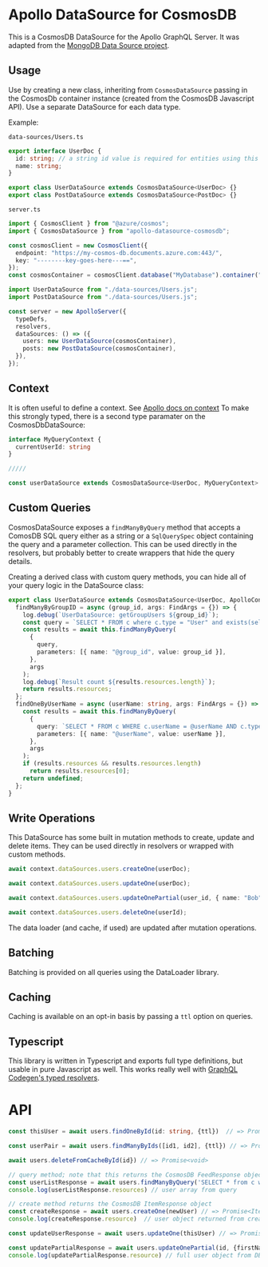 # Apollo DataSource for CosmosDB

This is a CosmosDB DataSource for the Apollo GraphQL Server. It was adapted from the [MongoDB Data Source project](https://github.com/GraphQLGuide/apollo-datasource-mongodb).

## Usage

Use by creating a new class, inheriting from `CosmosDataSource` passing in the CosmosDb container instance (created from the CosmosDB Javascript API). Use a separate DataSource for each data type.

Example:

`data-sources/Users.ts`

```typescript
export interface UserDoc {
  id: string; // a string id value is required for entities using this library
  name: string;
}

export class UserDataSource extends CosmosDataSource<UserDoc> {}
export class PostDataSource extends CosmosDataSource<PostDoc> {}
```

`server.ts`

```typescript
import { CosmosClient } from "@azure/cosmos";
import { CosmosDataSource } from "apollo-datasource-cosmosdb";

const cosmosClient = new CosmosClient({
  endpoint: "https://my-cosmos-db.documents.azure.com:443/",
  key: "--------key-goes-here---==",
});
const cosmosContainer = cosmosClient.database("MyDatabase").container("Items");

import UserDataSource from "./data-sources/Users.js";
import PostDataSource from "./data-sources/Users.js";

const server = new ApolloServer({
  typeDefs,
  resolvers,
  dataSources: () => ({
    users: new UserDataSource(cosmosContainer),
    posts: new PostDataSource(cosmosContainer),
  }),
});
```

## Context

It is often useful to define a context. See [Apollo docs on context](https://www.apollographql.com/docs/apollo-server/data/context/) To make this strongly typed, there is a second type paramater on the CosmosDbDataSource:

```typescript
interface MyQueryContext {
  currentUserId: string
}

/////

const userDataSource extends CosmosDataSource<UserDoc, MyQueryContext> {}
```

## Custom Queries

CosmosDataSource exposes a `findManyByQuery` method that accepts a ComosDB SQL query either as a string or a `SqlQuerySpec` object containing the query and a parameter collection. This can be used directly in the resolvers, but probably better to create wrappers that hide the query details.

Creating a derived class with custom query methods, you can hide all of your query logic in the DataSource class:

```typescript
export class UserDataSource extends CosmosDataSource<UserDoc, ApolloContext> {
  findManyByGroupID = async (group_id, args: FindArgs = {}) => {
    log.debug(`UserDataSource: getGroupUsers ${group_id}`);
    const query = `SELECT * FROM c where c.type = "User" and exists(select * from g in c.groups where g = @group_id) `;
    const results = await this.findManyByQuery(
      {
        query,
        parameters: [{ name: "@group_id", value: group_id }],
      },
      args
    );
    log.debug(`Result count ${results.resources.length}`);
    return results.resources;
  };
  findOneByUserName = async (userName: string, args: FindArgs = {}) => {
    const results = await this.findManyByQuery(
      {
        query: `SELECT * FROM c WHERE c.userName = @userName AND c.type = 'User'`,
        parameters: [{ name: "@userName", value: userName }],
      },
      args
    );
    if (results.resources && results.resources.length)
      return results.resources[0];
    return undefined;
  };
}
```

## Write Operations

This DataSource has some built in mutation methods to create, update and delete items. They can be used directly in resolvers or wrapped with custom methods.

```typescript
await context.dataSources.users.createOne(userDoc);

await context.dataSources.users.updateOne(userDoc);

await context.dataSources.users.updateOnePartial(user_id, { name: "Bob" });

await context.dataSources.users.deleteOne(userId);
```

The data loader (and cache, if used) are updated after mutation operations.

## Batching

Batching is provided on all queries using the DataLoader library.

## Caching

Caching is available on an opt-in basis by passing a `ttl` option on queries.

## Typescript

This library is written in Typescript and exports full type definitions, but usable in pure Javascript as well. This works really well with [GraphQL Codegen's typed resolvers](https://the-guild.dev/blog/better-type-safety-for-resolvers-with-graphql-codegen).

# API

```typescript
const thisUser = await users.findOneById(id: string, {ttl})  // => Promise<T | undefined>

const userPair = await users.findManyByIds([id1, id2], {ttl}) // => Promise<(T | undefined)[]>

await users.deleteFromCacheById(id}) // => Promise<void>

// query method; note that this returns the CosmosDB FeedResponse object because sometimes this extra information is useful
const userListResponse = await users.findManyByQuery('SELECT * from c where c.type="User"', {ttl, requestOptions, maxItemCount}) // => Promise<FeedResponse<T>>
console.log(userListResponse.resources) // user array from query

// create method returns the CosmosDB ItemResponse object
const createResponse = await users.createOne(newUser) // => Promise<ItemResponse<T>>
console.log(createResponse.resource)  // user object returned from create, with CosmosDB-added values

const updateUserResponse = await users.updateOne(thisUser) // => Promise<ItemResponse<T>>

const updatePartialResponse = await users.updateOnePartial(id, {firstName: "Bob"}) // => Promise<ItemResponse<T>>
console.log(updatePartialResponse.resource) // full user object from DB after updates

```
